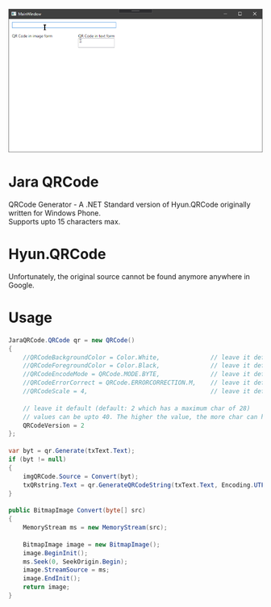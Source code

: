 ![](https://raw.githubusercontent.com/jaysonragasa/JaraQRCode/master/JaraQRCode.WPF/prev.gif)
# Jara QRCode
QRCode Generator - A .NET Standard version of Hyun.QRCode originally written for Windows Phone.  
Supports upto 15 characters max.

# Hyun.QRCode
Unfortunately, the original source cannot be found anymore anywhere in Google.

# Usage
```csharp
JaraQRCode.QRCode qr = new QRCode()
{
	//QRCodeBackgroundColor = Color.White,              // leave it default (default: White)
	//QRCodeForegroundColor = Color.Black,              // leave it default (default: Black)
	//QRCodeEncodeMode = QRCode.MODE.BYTE,              // leave it default (default: QRCode.MODE.BYTE)
	//QRCodeErrorCorrect = QRCode.ERRORCORRECTION.M,    // leave it default (default: QRCode.ERRORCORRECTION.M)
	//QRCodeScale = 4,                                  // leave it default (default: 4)

	// leave it default (default: 2 which has a maximum char of 28)
	// values can be upto 40. The higher the value, the more char can handle and the blocks will be denser
	QRCodeVersion = 2
};

var byt = qr.Generate(txText.Text);
if (byt != null)
{
	imgQRCode.Source = Convert(byt);
	txQRstring.Text = qr.GenerateQRCodeString(txText.Text, Encoding.UTF8);
}

public BitmapImage Convert(byte[] src)
{
	MemoryStream ms = new MemoryStream(src);

	BitmapImage image = new BitmapImage();
	image.BeginInit();
	ms.Seek(0, SeekOrigin.Begin);
	image.StreamSource = ms;
	image.EndInit();
	return image;
}
```
